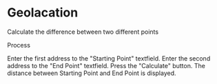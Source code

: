 # Geolacation
Calculate the difference between two different points

Process

Enter the first address to the "Starting Point" textfield.
Enter the second address to the "End Point" textfield.
Press the "Calculate" button.
The distance between Starting Point and End Point is displayed.
